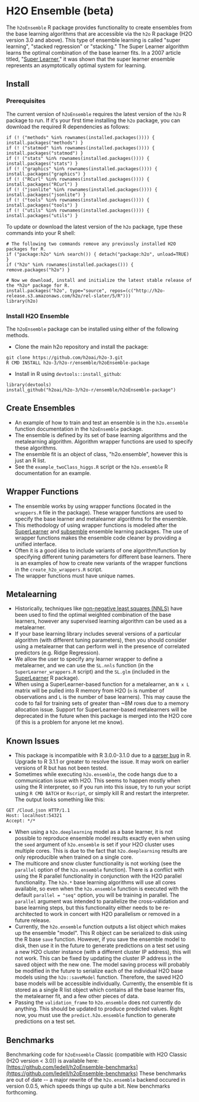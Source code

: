 # H2O Ensemble (beta)

The `h2oEnsemble` R package provides functionality to create ensembles from the base learning algorithms that are accessible via the `h2o` R package (H2O version 3.0 and above).  This type of ensemble learning is called "super learning", "stacked regression" or "stacking."  The Super Learner algorithm learns the optimal combination of the base learner fits. In a 2007 article titled, "[Super Learner](http://dx.doi.org/10.2202/1544-6115.1309)," it was shown that the super learner ensemble represents an asymptotically optimal system for learning.


## Install

### Prerequisites
The current version of `h2oEnsemble` requires the latest version of the `h2o` R package to run.  If it's your first time installing the `h2o` package, you can download the required R dependencies as follows:
```
if (! ("methods" %in% rownames(installed.packages()))) { install.packages("methods") }
if (! ("statmod" %in% rownames(installed.packages()))) { install.packages("statmod") }
if (! ("stats" %in% rownames(installed.packages()))) { install.packages("stats") }
if (! ("graphics" %in% rownames(installed.packages()))) { install.packages("graphics") }
if (! ("RCurl" %in% rownames(installed.packages()))) { install.packages("RCurl") }
if (! ("jsonlite" %in% rownames(installed.packages()))) { install.packages("jsonlite") }
if (! ("tools" %in% rownames(installed.packages()))) { install.packages("tools") }
if (! ("utils" %in% rownames(installed.packages()))) { install.packages("utils") }
```

To update or download the latest version of the `h2o` package, type these commands into your R shell:
```
# The following two commands remove any previously installed H2O packages for R.
if ("package:h2o" %in% search()) { detach("package:h2o", unload=TRUE) }
if ("h2o" %in% rownames(installed.packages())) { remove.packages("h2o") }

# Now we download, install and initialize the latest stable release of the *h2o* package for R.
install.packages("h2o", type="source", repos=(c("http://h2o-release.s3.amazonaws.com/h2o/rel-slater/5/R")))
library(h2o)
```

### Install H2O Ensemble
The `h2oEnsemble` package can be installed using either of the following methods.
- Clone the main h2o repository and install the package:
```
git clone https://github.com/h2oai/h2o-3.git
R CMD INSTALL h2o-3/h2o-r/ensemble/h2oEnsemble-package
```
- Install in R using `devtools::install_github`:
```
library(devtools)
install_github("h2oai/h2o-3/h2o-r/ensemble/h2oEnsemble-package")
```

## Create Ensembles
- An example of how to train and test an ensemble is in the `h2o.ensemble` function documentation in the `h2oEnsemble` package.
- The ensemble is defined by its set of base learning algorithms and the metalearning algorithm.  Algorithm wrapper functions are used to specify these algorithms.
- The ensemble fit is an object of class, "h2o.ensemble", however this is just an R list.
- See the `example_twoClass_higgs.R` script or the `h2o.ensemble` R documentation for an example.


## Wrapper Functions
- The ensemble works by using wrapper functions (located in the `wrappers.R` file in the package).  These wrapper functions are used to specify the base learner and metalearner algorithms for the ensemble.
- This methodology of using wrapper functions is modeled after the [SuperLearner](http://cran.r-project.org/web/packages/SuperLearner/index.html) and [subsemble](http://cran.r-project.org/web/packages/subsemble/index.html) ensemble learning packages.  The use of wrapper functions makes the ensemble code cleaner by providing a unified interface.
- Often it is a good idea to include variants of one algorithm/function by specifying different tuning parameters for different base learners.  There is an examples of how to create new variants of the wrapper functions in the `create_h2o_wrappers.R` script.
- The wrapper functions must have unique names.


## Metalearning
- Historically, techniques like [non-negative least squares (NNLS)](https://en.wikipedia.org/wiki/Non-negative_least_squares) have been used to find the optimal weighted combination of the base learners, however any supervised learning algorithm can be used as a metalearner.  
- If your base learning library includes several versions of a particular algorithm (with different tuning parameters), then you should consider using a metalearner that can perform well in the presence of correlated predictors (e.g. Ridge Regression).
- We allow the user to specify any learner wrapper to define a metalearner, and we can use the `SL.nnls` function (in the `SuperLearner_wrappers.R` script) and the `SL.glm` (included in the [SuperLearner](http://cran.r-project.org/web/packages/SuperLearner/index.html) R package).
- When using a SuperLearner-based function for a metalearner, an `N x L` matrix will be pulled into R memory from H2O (`n` is number of observations and `L` is the number of base learners).  This may cause the code to fail for training sets of greater than ~8M rows due to a memory allocation issue.  Support for SuperLearner-based metalearners will be deprecated in the future when this package is merged into the H2O core (if this is a problem for anyone let me know).


## Known Issues
- This package is incompatible with R 3.0.0-3.1.0 due to a [parser bug](https://bugs.r-project.org/bugzilla3/show_bug.cgi?id=15753) in R.  Upgrade to R 3.1.1 or greater to resolve the issue.  It may work on earlier versions of R but has not been tested.
- Sometimes while executing `h2o.ensemble`, the code hangs due to a communication issue with H2O.  This seems to happen mostly when using the R interpreter, so if you run into this issue, try to run your script using `R CMD BATCH` or `Rscript`, or simply kill R and restart the interpreter.  The output looks something like this:
```
GET /Cloud.json HTTP/1.1
Host: localhost:54321
Accept: */*
```
- When using a `h2o.deeplearning` model as a base learner, it is not possible to reproduce ensemble model results exactly even when using the `seed` argument of `h2o.ensemble` is set if your H2O cluster uses multiple cores.  This is due to the fact that `h2o.deeplearning` results are only reproducible when trained on a single core.
- The multicore and snow cluster functionality is not working (see the `parallel` option of the `h2o.ensemble` function).  There is a conflict with using the R parallel functionality in conjunction with the H2O parallel functionality.  The `h2o.*` base learning algorithms will use all cores available, so even when the `h2o.ensemble` function is executed with the default `parallel = "seq"` option, you will be training in parallel.  The `parallel` argument was intended to parallelize the cross-validation and base learning steps, but this functionality either needs to be re-architected to work in concert with H2O parallelism or removed in a future release.
- Currently, the `h2o.ensemble` function outputs a list object which makes up the ensemble "model".  This R object can be serialized to disk using the R base `save` function.  However, if you save the ensemble model to disk, then use it in the future to generate predictions on a test set using a new H2O cluster instance (with a different cluster IP address), this will not work.  This can be fixed by updating the cluster IP address in the saved object with the new one.  The model saving process will probably be modified in the future to serialize each of the individual H2O base models using the `h2o::saveModel` function.  Therefore, the saved H2O base models will be accessible individually.  Currently, the ensemble fit is stored as a single R list object which contains all the base learner fits, the metalearner fit, and a few other pieces of data.
- Passing the `validation_frame` to `h2o.ensemble` does not currently do anything.  This should be updated to produce predicted values.  Right now, you must use the `predict.h2o.ensemble` function to generate predictions on a test set.


## Benchmarks

Benchmarking code for `h2oEnsemble` Classic (compatible with H2O Classic (H2O version < 3.0)) is available here: [https://github.com/ledell/h2oEnsemble-benchmarks](https://github.com/ledell/h2oEnsemble-benchmarks)  These benchmarks are out of date -- a major rewrite of the `h2o.ensemble` backend occured in version 0.0.5, which speeds things up quite a bit.  New benchmarks forthcoming. 

